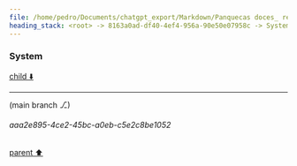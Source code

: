 ```yaml
---
file: /home/pedro/Documents/chatgpt_export/Markdown/Panquecas doces_ receita simples.md
heading_stack: <root> -> 8163a0ad-df40-4ef4-956a-90e50e07958c -> System -> 5667f14f-6b65-430f-bfa0-17414c91667a -> System
---
```

### System

[child ⬇️](#aaa2e895-4ce2-45bc-a0eb-c5e2c8be1052)

---

(main branch ⎇)
###### aaa2e895-4ce2-45bc-a0eb-c5e2c8be1052
[parent ⬆️](#5667f14f-6b65-430f-bfa0-17414c91667a)

